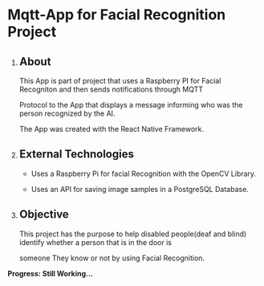<h1> Mqtt-App for Facial Recognition Project</h1>

<ol> 
  <li>
    <h2> About </h2>
    <p>This App is part of project that uses a Raspberry PI for Facial Recogniton and then sends notifications through MQTT</p>
    <p>Protocol to the App that displays a message informing who was the person recognized by the AI.</p>
    <p>The App was created with the React Native Framework.</p>
  </li>
  
  <li>
    <h2>External Technologies</h2>
    <ul>
      <li>
        <p> Uses a Raspberry Pi for facial Recognition with the OpenCV Library.</p>
      </li>
      <li>
        <p>Uses an API for saving image samples in a PostgreSQL Database.</p>
      </li>
    </ul>
  </li>
  <li> 
    <h2>Objective</h2>
    <p>This project has the purpose to help disabled people(deaf and blind) identify whether a person that is in the door is</p>
    <p>someone They know or not by using Facial Recognition.</p>
  </li>

</ol>

<p><strong>Progress: Still Working...</strong></p>
